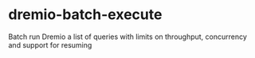 # dremio-batch-execute
Batch run Dremio a list of queries with limits on throughput, concurrency and support for resuming
